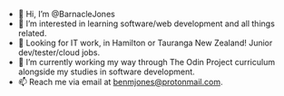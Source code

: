 - 👋 Hi, I’m @BarnacleJones
- 👀 I’m interested in learning software/web development and all things related.
- 👀 Looking for IT work, in Hamilton or Tauranga New Zealand! Junior dev/tester/cloud jobs.
- 🌱 I’m currently working my way through The Odin Project curriculum alongside my studies in software development.
- 📫 Reach me via email at benmjones@protonmail.com.

<!---
BarnacleJones/BarnacleJones is a ✨ special ✨ repository because its `README.md` (this file) appears on your GitHub profile.
You can click the Preview link to take a look at your changes.
--->
